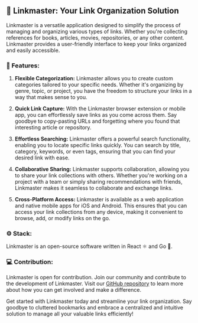 ## 🔗 Linkmaster: Your Link Organization Solution

Linkmaster is a versatile application designed to simplify the process of managing and organizing various types of links. Whether you're collecting references for books, articles, movies, repositories, or any other content.
Linkmaster provides a user-friendly interface to keep your links organized and easily accessible.

### 🔖 Features:

1. **Flexible Categorization:** Linkmaster allows you to create custom categories tailored to your specific needs. Whether it's organizing by genre, topic, or project, you have the freedom to structure your links in a way that makes sense to you.

2. **Quick Link Capture:** With the Linkmaster browser extension or mobile app, you can effortlessly save links as you come across them. Say goodbye to copy-pasting URLs and forgetting where you found that interesting article or repository.

3. **Effortless Searching:** Linkmaster offers a powerful search functionality, enabling you to locate specific links quickly. You can search by title, category, keywords, or even tags, ensuring that you can find your desired link with ease.

4. **Collaborative Sharing:** Linkmaster supports collaboration, allowing you to share your link collections with others. Whether you're working on a project with a team or simply sharing recommendations with friends, Linkmaster makes it seamless to collaborate and exchange links.

5. **Cross-Platform Access:** Linkmaster is available as a web application and native mobile apps for iOS and Android. This ensures that you can access your link collections from any device, making it convenient to browse, add, or modify links on the go.

### ⚙️ Stack:

Linkmaster is an open-source software written in React ⚛️ and Go 🐹.

### 💻 Contribution:

Linkmaster is open for contribution. Join our community and contribute to the development of Linkmaster. Visit our [GitHub repository](https://github.com/link-master) to learn more about how you can get involved and make a difference.

Get started with Linkmaster today and streamline your link organization. Say goodbye to cluttered bookmarks and embrace a centralized and intuitive solution to manage all your valuable links efficiently!
